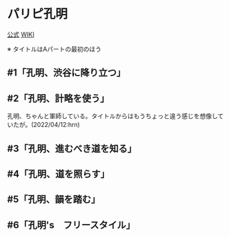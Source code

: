# パリピ孔明

[公式](https://paripikoumei-anime.com/) 
[WIKI](https://ja.wikipedia.org/wiki/%E3%83%91%E3%83%AA%E3%83%94%E5%AD%94%E6%98%8E) 

※ タイトルはAパートの最初のほう

## #1「孔明、渋谷に降り立つ」

## #2「孔明、計略を使う」

孔明、ちゃんと軍師している。タイトルからはもうちょっと違う感じを想像していたが。(2022/04/12:hrn)

## #3「孔明、進むべき道を知る」

## #4「孔明、道を照らす」

## #5「孔明、韻を踏む」

## #6「孔明's　フリースタイル」
